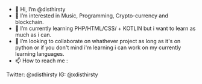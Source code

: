 - 👋 Hi, I’m @disthirsty
- 👀 I’m interested in Music, Programming, Crypto-currency and blockchain.
- 🌱 I’m currently learning PHP/HTML/CSS/ + KOTLIN but i want to learn as much as i can.
- 💞️ I’m looking to collaborate on whathever project as long as it's on python or if you don't mind i'm learning i can work on my currently learning languages.
- 📫 How to reach me :

Twitter: @xdisthirsty
IG: @xdisthirsty

